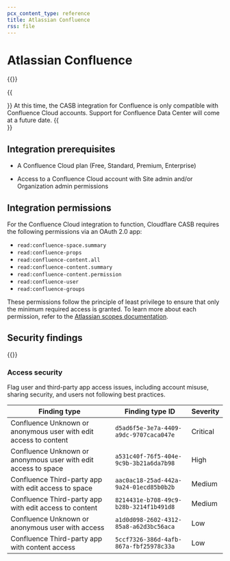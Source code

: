 ```yaml
---
pcx_content_type: reference
title: Atlassian Confluence
rss: file
---
```


# Atlassian Confluence

{{<render file="casb/_integration-description.md" withParameters="Atlassian Confluence;;Atlassian Confluence Cloud account">}}

{{<Aside type="note">}}
At this time, the CASB integration for Confluence is only compatible with Confluence Cloud accounts. Support for Confluence Data Center will come at a future date.
{{</Aside>}}

## Integration prerequisites

- A Confluence Cloud plan (Free, Standard, Premium, Enterprise)

- Access to a Confluence Cloud account with Site admin and/or Organization admin permissions

## Integration permissions

For the Confluence Cloud integration to function, Cloudflare CASB requires the following permissions via an OAuth 2.0 app:

- `read:confluence-space.summary`
- `read:confluence-props`
- `read:confluence-content.all`
- `read:confluence-content.summary`
- `read:confluence-content.permission`
- `read:confluence-user`
- `read:confluence-groups`

These permissions follow the principle of least privilege to ensure that only the minimum required access is granted. To learn more about each permission, refer to the [Atlassian scopes documentation](https://developer.atlassian.com/cloud/confluence/scopes-for-oauth-2-3LO-and-forge-apps/).

## Security findings

{{<render file="casb/_security-findings.md" withParameters="Atlassian Confluence;;atlassian-confluence">}}

### Access security

Flag user and third-party app access issues, including account misuse, sharing security, and users not following best practices.

| Finding type                                                     | Finding type ID                        | Severity |
| ---------------------------------------------------------------- | -------------------------------------- | -------- |
| Confluence Unknown or anonymous user with edit access to content | `d5ad6f5e-3e7a-4409-a9dc-9707caca047e` | Critical |
| Confluence Unknown or anonymous user with edit access to space   | `a531c40f-76f5-404e-9c9b-3b21a6da7b98` | High     |
| Confluence Third-party app with edit access to space             | `aac0ac18-25ad-442a-9a24-01ecd85b0b2b` | Medium   |
| Confluence Third-party app with edit access to content           | `8214431e-b708-49c9-b28b-3214f1b491d8` | Medium   |
| Confluence Unknown or anonymous user with access                 | `a1d0d098-2602-4312-85a8-a62d3bc56aca` | Low      |
| Confluence Third-party app with content access                   | `5ccf7326-386d-4afb-867a-fbf25978c33a` | Low      |
